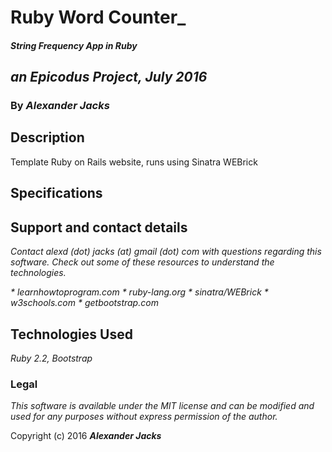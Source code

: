 # Ruby Word Counter_

#### _String Frequency App in Ruby_
##  _an Epicodus Project, July 2016_
### By _Alexander Jacks_

## Description

Template Ruby on Rails website, runs using Sinatra WEBrick

## Specifications






## Support and contact details

_Contact alexd (dot) jacks (at) gmail (dot) com with questions regarding this software. Check out some of these resources to understand the technologies._

_* learnhowtoprogram.com * ruby-lang.org * sinatra/WEBrick * w3schools.com * getbootstrap.com_

## Technologies Used

_Ruby 2.2, Bootstrap_

### Legal

_This software is available under the MIT license and can be modified and used for any purposes without express permission of the author._

Copyright (c) 2016 **_Alexander Jacks_**
